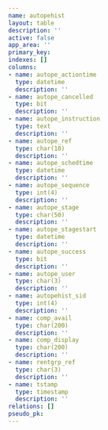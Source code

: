 ```yaml
---
name: autopehist
layout: table
description: ''
active: false
app_area: ''
primary_key: 
indexes: []
columns:
- name: autope_actiontime
  type: datetime
  description: ''
- name: autope_cancelled
  type: bit
  description: ''
- name: autope_instruction
  type: text
  description: ''
- name: autope_ref
  type: char(10)
  description: ''
- name: autope_schedtime
  type: datetime
  description: ''
- name: autope_sequence
  type: int(4)
  description: ''
- name: autope_stage
  type: char(50)
  description: ''
- name: autope_stagestart
  type: datetime
  description: ''
- name: autope_success
  type: bit
  description: ''
- name: autope_user
  type: char(3)
  description: ''
- name: autopehist_sid
  type: int(4)
  description: ''
- name: comp_avail
  type: char(200)
  description: ''
- name: comp_display
  type: char(200)
  description: ''
- name: rentgrp_ref
  type: char(3)
  description: ''
- name: tstamp
  type: timestamp
  description: ''
relations: []
pseudo_pk: 
---
```


